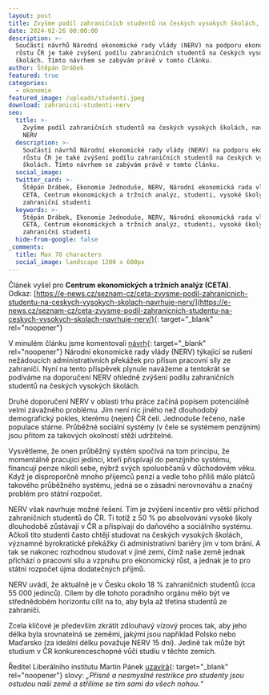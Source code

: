 ```yaml
---
layout: post
title: Zvyšme podíl zahraničních studentů na českých vysokých školách, navrhuje NERV
date: 2024-02-26 00:00:00
description: >-
  Součástí návrhů Národní ekonomické rady vlády (NERV) na podporu ekonomického
  růstu ČR je také zvýšení podílu zahraničních studentů na českých vysokých
  školách. Tímto návrhem se zabývám právě v tomto článku.
author: Štěpán Drábek
featured: true
categories:
  - ekonomie
featured_image: /uploads/studenti.jpeg
download: zahranicní-studenti-nerv
seo:
  title: >-
    Zvyšme podíl zahraničních studentů na českých vysokých školách, navrhuje
    NERV
  description: >-
    Součástí návrhů Národní ekonomické rady vlády (NERV) na podporu ekonomického
    růstu ČR je také zvýšení podílu zahraničních studentů na českých vysokých
    školách. Tímto návrhem se zabývám právě v tomto článku.
  social_image:
  twitter_card: >-
    Štěpán Drábek, Ekonomie Jednoduše, NERV, Národní ekonomická rada vlády,
    CETA, Centrum ekonomických a tržních analýz, studenti, vysoké školy,
    zahraniční studenti
  keywords: >-
    Štěpán Drábek, Ekonomie Jednoduše, NERV, Národní ekonomická rada vlády,
    CETA, Centrum ekonomických a tržních analýz, studenti, vysoké školy,
    zahraniční studenti
  hide-from-google: false
_comments:
  title: Max 70 characters
  social_image: landscape 1200 x 600px
---
```

Článek vyšel pro&nbsp;**Centrum ekonomických a tržních analýz (CETA)**. Odkaz:&nbsp;[https://e-news.cz/seznam-cz/ceta-zvysme-podil-zahranicnich-studentu-na-ceskych-vysokych-skolach-navrhuje-nerv/](https://e-news.cz/seznam-cz/ceta-zvysme-podil-zahranicnich-studentu-na-ceskych-vysokych-skolach-navrhuje-nerv/){: target="_blank" rel="noopener"}



V minulém článku jsme komentovali [návrh](https://vlada.gov.cz/assets/ppov/NERV/aktuality/navrhy-NERV.pdf){: target="_blank" rel="noopener"} Národní ekonomické rady vlády (NERV) týkající se rušení nežádoucích administrativních překážek pro přísun pracovní síly ze zahraničí. Nyní na tento příspěvek plynule navážeme a tentokrát se podíváme na doporučení NERV ohledně zvýšení podílu zahraničních studentů na českých vysokých školách.



Druhé doporučení NERV v oblasti trhu práce začíná popisem potenciálně velmi závažného problému. Jím není nic jiného než dlouhodobý demografický pokles, kterému (nejen) ČR čelí. Jednoduše řečeno, naše populace stárne. Průběžné sociální systémy (v čele se systémem penzijním) jsou přitom za takových okolností stěží udržitelné.



Vysvětleme, že onen průběžný systém spočívá na tom principu, že momentálně pracující jedinci, kteří přispívají do penzijního systému, financují penze nikoli sebe, nýbrž svých spoluobčanů v důchodovém věku. Když je disproporčně mnoho příjemců penzí a vedle toho příliš málo plátců takového průběžného systému, jedná se o zásadní nerovnováhu a značný problém pro státní rozpočet.



NERV však navrhuje možné řešení. Tím je zvýšení incentiv pro větší příchod zahraničních studentů do ČR. Ti totiž z 50 % po absolvování vysoké školy dlouhodobě zůstávají v ČR a přispívají do daňového a sociálního systému. Ačkoli tito studenti často chtějí studovat na českých vysokých školách, významné byrokratické překážky či administrativní bariéry jim v tom brání. A tak se nakonec rozhodnou studovat v jiné zemi, čímž naše země jednak přichází o pracovní sílu a vzpruhu pro ekonomický růst, a jednak je to pro státní rozpočet újma dodatečných příjmů.



NERV uvádí, že aktuálně je v Česku okolo 18 % zahraničních studentů (cca 55 000 jedinců). Cílem by dle tohoto poradního orgánu mělo být ve střednědobém horizontu cílit na to, aby byla až třetina studentů ze zahraničí.



Zcela klíčové je především zkrátit zdlouhavý vízový proces tak, aby jeho délka byla srovnatelná se zeměmi, jakými jsou například Polsko nebo Maďarsko (za ideální délku považuje NERV 15 dní). Jedině tak může být studium v ČR konkurenceschopné vůči studiu v těchto zemích.



Ředitel Liberálního institutu Martin Pánek [uzavírá](https://libinst.cz/kratky-komentar-k-navrhum-nervu-na-zlepseni-ekonomickeho-rustu/){: target="_blank" rel="noopener"} slovy: *„Přísné a nesmyslné restrikce pro studenty jsou ostudou naší země a střílíme se tím sami do všech nohou.“*